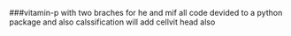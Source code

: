 
###vitamin-p with two braches for he and mif
all code devided to a python package and also calssification will add cellvit head also
